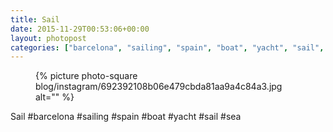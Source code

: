 ```yaml
---
title: Sail
date: 2015-11-29T00:53:06+00:00
layout: photopost
categories: ["barcelona", "sailing", "spain", "boat", "yacht", "sail", "sea", "photos", "instagram"]
---
```


<figure class="photo photo--square">
  {% picture photo-square blog/instagram/692392108b06e479cbda81aa9a4c84a3.jpg alt="" %}
</figure>

Sail
#barcelona #sailing #spain #boat #yacht #sail #sea
